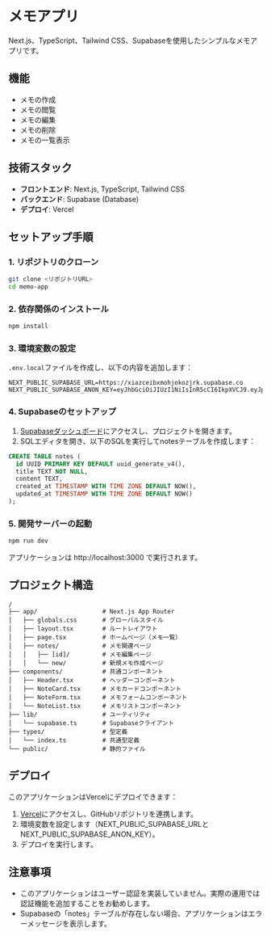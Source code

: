 # メモアプリ

Next.js、TypeScript、Tailwind CSS、Supabaseを使用したシンプルなメモアプリです。

## 機能

- メモの作成
- メモの閲覧
- メモの編集
- メモの削除
- メモの一覧表示

## 技術スタック

- **フロントエンド**: Next.js, TypeScript, Tailwind CSS
- **バックエンド**: Supabase (Database)
- **デプロイ**: Vercel

## セットアップ手順

### 1. リポジトリのクローン

```bash
git clone <リポジトリURL>
cd memo-app
```

### 2. 依存関係のインストール

```bash
npm install
```

### 3. 環境変数の設定

`.env.local`ファイルを作成し、以下の内容を追加します：

```
NEXT_PUBLIC_SUPABASE_URL=https://xiazceibxmohjokozjrk.supabase.co
NEXT_PUBLIC_SUPABASE_ANON_KEY=eyJhbGciOiJIUzI1NiIsInR5cCI6IkpXVCJ9.eyJpc3MiOiJzdXBhYmFzZSIsInJlZiI6InhpYXpjZWlieG1vaGpva296anJrIiwicm9sZSI6ImFub24iLCJpYXQiOjE3NDE1MjIyMTEsImV4cCI6MjA1NzA5ODIxMX0.CHExWLJ7Jt1OlKlrBnQkYuVm5Lezbv6vQsZkzB0ik90
```

### 4. Supabaseのセットアップ

1. [Supabaseダッシュボード](https://app.supabase.io/)にアクセスし、プロジェクトを開きます。
2. SQLエディタを開き、以下のSQLを実行してnotesテーブルを作成します：

```sql
CREATE TABLE notes (
  id UUID PRIMARY KEY DEFAULT uuid_generate_v4(),
  title TEXT NOT NULL,
  content TEXT,
  created_at TIMESTAMP WITH TIME ZONE DEFAULT NOW(),
  updated_at TIMESTAMP WITH TIME ZONE DEFAULT NOW()
);
```

### 5. 開発サーバーの起動

```bash
npm run dev
```

アプリケーションは http://localhost:3000 で実行されます。

## プロジェクト構造

```
/
├── app/                  # Next.js App Router
│   ├── globals.css       # グローバルスタイル
│   ├── layout.tsx        # ルートレイアウト
│   ├── page.tsx          # ホームページ（メモ一覧）
│   ├── notes/            # メモ関連ページ
│   │   ├── [id]/         # メモ編集ページ
│   │   └── new/          # 新規メモ作成ページ
├── components/           # 共通コンポーネント
│   ├── Header.tsx        # ヘッダーコンポーネント
│   ├── NoteCard.tsx      # メモカードコンポーネント
│   ├── NoteForm.tsx      # メモフォームコンポーネント
│   └── NoteList.tsx      # メモリストコンポーネント
├── lib/                  # ユーティリティ
│   └── supabase.ts       # Supabaseクライアント
├── types/                # 型定義
│   └── index.ts          # 共通型定義
└── public/               # 静的ファイル
```

## デプロイ

このアプリケーションはVercelにデプロイできます：

1. [Vercel](https://vercel.com)にアクセスし、GitHubリポジトリを連携します。
2. 環境変数を設定します（NEXT_PUBLIC_SUPABASE_URLとNEXT_PUBLIC_SUPABASE_ANON_KEY）。
3. デプロイを実行します。

## 注意事項

- このアプリケーションはユーザー認証を実装していません。実際の運用では認証機能を追加することをお勧めします。
- Supabaseの「notes」テーブルが存在しない場合、アプリケーションはエラーメッセージを表示します。
